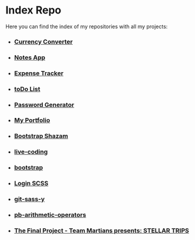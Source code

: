 # Index Repo

Here you can find the index of my repositories with all my projects:

* ### [Currency Converter](https://github.com/vincenzoarena/currency-converter-react)
* ### [Notes App](https://github.com/vincenzoarena/notes-app-react)
* ### [Expense Tracker](https://github.com/vincenzoarena/expense-tracker-react)
* ### [toDo List](https://github.com/vincenzoarena/to-do-list-app)
* ### [Password Generator](https://github.com/vincenzoarena/passwordGenerator)
* ### [My Portfolio](https://github.com/vincenzoarena/portfolio)
* ### [Bootstrap Shazam](https://github.com/vincenzoarena/bootstrap-shazam)
* ### [live-coding](https://github.com/vincenzoarena/live-coding)
* ### [bootstrap](https://github.com/vincenzoarena/bootstrap)
* ### [Login SCSS](https://github.com/vincenzoarena/login-scss)
* ### [git-sass-y](https://github.com/vincenzoarena/git-sass-y)
* ### [pb-arithmetic-operators](https://github.com/vincenzoarena/pb-arithmetic-operators)
* ### [The Final Project - Team Martians presents: STELLAR TRIPS](https://github.com/vincenzoarena/stellar-trips)
